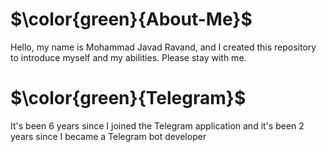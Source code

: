 <h1>$\color{green}{About-Me}$</h1>

Hello, my name is Mohammad Javad Ravand, and I created this repository to introduce myself and my abilities. Please stay with me.


<h1>$\color{green}{Telegram}$</h1>
It's been 6 years since I joined the Telegram application and it's been 2 years since I became a Telegram bot developer
